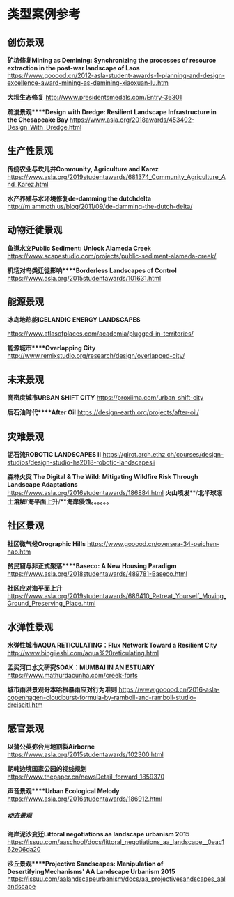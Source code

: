 # 类型案例参考

## 创伤景观
**矿坑修复Mining as Demining: Synchronizing the processes of resource extraction in the post-war landscape of Laos**
https://www.gooood.cn/2012-asla-student-awards-1-planning-and-design-excellence-award-mining-as-demining-xiaoxuan-lu.htm

**大坝生态修复**
http://www.presidentsmedals.com/Entry-36301

**疏浚景观****Design with Dredge: Resilient Landscape Infrastructure in the Chesapeake Bay**
https://www.asla.org/2018awards/453402-Design_With_Dredge.html

## 生产性景观
**传统农业与坎儿井Community, Agriculture and Karez**
https://www.asla.org/2019studentawards/681374_Community_Agriculture_And_Karez.html

**水产养殖与水环境修复de-damming the dutchdelta**
http://m.ammoth.us/blog/2011/09/de-damming-the-dutch-delta/

## 动物迁徙景观
**鱼道水文Public Sediment: Unlock Alameda Creek**
https://www.scapestudio.com/projects/public-sediment-alameda-creek/

**机场对鸟类迁徙影响****Borderless Landscapes of Control**
https://www.asla.org/2015studentawards/101631.html

## 能源景观
**冰岛地热能ICELANDIC ENERGY LANDSCAPES**

https://www.atlasofplaces.com/academia/plugged-in-territories/

**能源城市****Overlapping City**
http://www.remixstudio.org/research/design/overlapped-city/

## 未来景观
**高密度城市URBAN SHIFT CITY**
https://proxiima.com/urban_shift-city

**后石油时代****After Oil**
https://design-earth.org/projects/after-oil/

## 灾难景观
**泥石流ROBOTIC LANDSCAPES II**
https://girot.arch.ethz.ch/courses/design-studios/design-studio-hs2018-robotic-landscapesii

**森林火灾**
**The Digital & The Wild: Mitigating Wildfire Risk Through Landscape Adaptations**
https://www.asla.org/2016studentawards/186884.html
**火山喷发****/****北半球冻土溶解****/****海平面上升****/****海岸侵蚀。。。。。。**

## 社区景观
**社区微气候Orographic Hills**
https://www.gooood.cn/oversea-34-peichen-hao.htm

**贫民窟与非正式聚落****Baseco: A New Housing Paradigm**
https://www.asla.org/2018studentawards/489781-Baseco.html

**社区应对海平面上升**
https://www.asla.org/2019studentawards/686410_Retreat_Yourself_Moving_Ground_Preserving_Place.html

## 水弹性景观
**水弹性城市AQUA RETICULATING：Flux Network Toward a Resilient City**
http://www.bingjieshi.com/aqua%20reticulating.html

**孟买河口水文研究SOAK：MUMBAI IN AN ESTUARY**
https://www.mathurdacunha.com/creek-forts

**城市雨洪景观哥本哈根暴雨应对行为准则**
https://www.gooood.cn/2016-asla-copenhagen-cloudburst-formula-by-ramboll-and-ramboll-studio-dreiseitl.htm

## 感官景观
**以蒲公英弥合用地割裂Airborne**
https://www.asla.org/2015studentawards/102300.html

**朝韩边境国家公园的视线规划**
https://www.thepaper.cn/newsDetail_forward_1859370

**声音景观****Urban Ecological Melody**
https://www.asla.org/2016studentawards/186912.html

##### 动态景观
**海岸泥沙变迁Littoral negotiations aa landscape urbanism 2015** 
https://issuu.com/aaschool/docs/littoral_negotiations_aa_landscape__0eac162e06da20

**沙丘景观****Projective Sandscapes: Manipulation of DesertifyingMechanisms' AA Landscape Urbanism 2015** 
https://issuu.com/aalandscapeurbanism/docs/aa_projectivesandscapes_aalandscape
